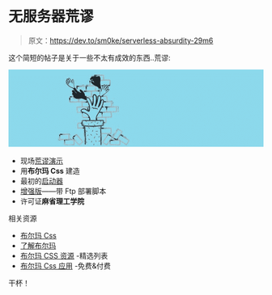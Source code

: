 # 无服务器荒谬

> 原文：<https://dev.to/sm0ke/serverless-absurdity-29m6>

这个简短的帖子是关于一些不太有成效的东西..荒谬:

[![GatsbyJS Absurd Starter](img/159b6d8b702787c742b3d77f438fe472.png)](https://res.cloudinary.com/practicaldev/image/fetch/s--fMbZQgnw--/c_limit%2Cf_auto%2Cfl_progressive%2Cq_auto%2Cw_880/https://static.appseed.us/misc/jamstack-gatsbyjs-absurd.jpg)

*   现场[荒谬演示](https://jamstack-gatsbyjs-absurd.appseed.us)
*   用**布尔玛 Css** 建造
*   最初的[启动器](https://github.com/ajayns/gatsby-absurd)
*   [增强版](https://github.com/rosoftdeveloper/appseed/tree/master/jamstack/gatsbyjs-absurd)——带 Ftp 部署脚本
*   许可证**麻省理工学院**

相关资源

*   [布尔玛 Css](https://bulma.io/)
*   [了解布尔玛](https://scotch.io/bar-talk/get-to-know-bulma-my-current-favorite-css-framework)
*   [布尔玛 CSS 资源](https://blog.appseed.us/bulma-css-resources-curated-list/) -精选列表
*   [布尔玛 Css 应用](https://appseed.us/apps/bulma-css) -免费&付费

干杯！